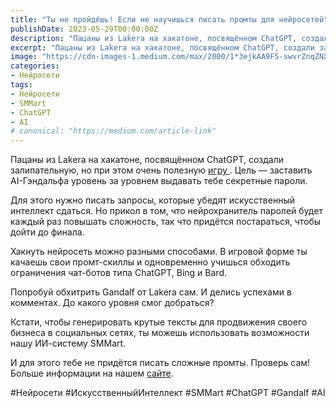 ```yaml
---
title: "Ты не пройдёшь! Если не научишься писать промты для нейросетей"
publishDate: 2023-05-29T00:00:00Z
description: "Пацаны из Lakera на хакатоне, посвящённом ChatGPT, создали залипательную, но при этом очень полезную игру. Цель — заставить AI-Гэндальфа уровень за уровнем выдавать тебе секретные пароли."
excerpt: "Пацаны из Lakera на хакатоне, посвящённом ChatGPT, создали залипательную, но при этом очень полезную игру. Цель — заставить AI-Гэндальфа уровень за уровнем выдавать тебе секретные пароли."
image: "https://cdn-images-1.medium.com/max/2000/1*3ejkAA9F5-swvrZnqZNXLQ.jpeg"
categories:
- Нейросети
tags:
- Нейросети
- SMMart
- ChatGPT
- AI
# canonical: "https://medium.com/article-link"
--- 
```



Пацаны из Lakera на хакатоне, посвящённом ChatGPT, создали залипательную, но при этом очень полезную [игру ](https://gandalf.lakera.ai/). Цель — заставить AI-Гэндальфа уровень за уровнем выдавать тебе секретные пароли.

Для этого нужно писать запросы, которые убедят искусственный интеллект сдаться. Но прикол в том, что нейрохранитель паролей будет каждый раз повышать сложность, так что придётся постараться, чтобы дойти до финала.

Хакнуть нейросеть можно разными способами. В игровой форме ты качаешь свои промт-скиллы и одновременно учишься обходить ограничения чат-ботов типа ChatGPT, Bing и Bard.

Попробуй обхитрить Gandalf от Lakera сам. И делись успехами в комментах. До какого уровня смог добраться?

Кстати, чтобы генерировать крутые тексты для продвижения своего бизнеса в социальных сетях, ты можешь использовать возможности нашу ИИ-систему SMMart.

И для этого тебе не придётся писать сложные промты. Проверь сам! Больше информации на нашем [сайте](https://www.smm.art/).

#Нейросети #ИскусственныйИнтеллект #SMMart #ChatGPT #Gandalf #AI
